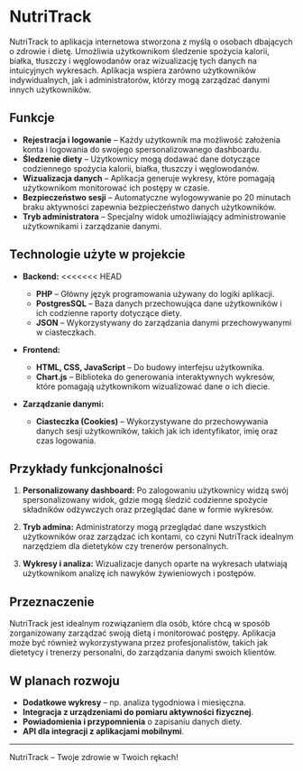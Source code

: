 # NutriTrack

NutriTrack to aplikacja internetowa stworzona z myślą o osobach dbających o zdrowie i dietę. Umożliwia użytkownikom śledzenie spożycia kalorii, białka, tłuszczy i węglowodanów oraz wizualizację tych danych na intuicyjnych wykresach. Aplikacja wspiera zarówno użytkowników indywidualnych, jak i administratorów, którzy mogą zarządzać danymi innych użytkowników.

## Funkcje

- **Rejestracja i logowanie** – Każdy użytkownik ma możliwość założenia konta i logowania do swojego spersonalizowanego dashboardu.
- **Śledzenie diety** – Użytkownicy mogą dodawać dane dotyczące codziennego spożycia kalorii, białka, tłuszczy i węglowodanów.
- **Wizualizacja danych** – Aplikacja generuje wykresy, które pomagają użytkownikom monitorować ich postępy w czasie.
- **Bezpieczeństwo sesji** – Automatyczne wylogowywanie po 20 minutach braku aktywności zapewnia bezpieczeństwo danych użytkowników.
- **Tryb administratora** – Specjalny widok umożliwiający administrowanie użytkownikami i zarządzanie danymi.

## Technologie użyte w projekcie

- **Backend:**
<<<<<<< HEAD
    - **PHP** – Główny język programowania używany do logiki aplikacji.
    - **PostgresSQL** – Baza danych przechowująca dane użytkowników i ich codzienne raporty dotyczące diety.
    - **JSON** – Wykorzystywany do zarządzania danymi przechowywanymi w ciasteczkach.

- **Frontend:**
    - **HTML, CSS, JavaScript** – Do budowy interfejsu użytkownika.
    - **Chart.js** – Biblioteka do generowania interaktywnych wykresów, które pomagają użytkownikom wizualizować dane o ich diecie.

- **Zarządzanie danymi:**
    - **Ciasteczka (Cookies)** – Wykorzystywane do przechowywania danych sesji użytkowników, takich jak ich identyfikator, imię oraz czas logowania.

## Przykłady funkcjonalności

1. **Personalizowany dashboard:**
   Po zalogowaniu użytkownicy widzą swój spersonalizowany widok, gdzie mogą śledzić codzienne spożycie składników odżywczych oraz przeglądać dane w formie wykresów.

2. **Tryb admina:**
   Administratorzy mogą przeglądać dane wszystkich użytkowników oraz zarządzać ich kontami, co czyni NutriTrack idealnym narzędziem dla dietetyków czy trenerów personalnych.

3. **Wykresy i analiza:**
   Wizualizacje danych oparte na wykresach ułatwiają użytkownikom analizę ich nawyków żywieniowych i postępów.

## Przeznaczenie

NutriTrack jest idealnym rozwiązaniem dla osób, które chcą w sposób zorganizowany zarządzać swoją dietą i monitorować postępy. Aplikacja może być również wykorzystywana przez profesjonalistów, takich jak dietetycy i trenerzy personalni, do zarządzania danymi swoich klientów.

## W planach rozwoju

- **Dodatkowe wykresy** – np. analiza tygodniowa i miesięczna.
- **Integracja z urządzeniami do pomiaru aktywności fizycznej**.
- **Powiadomienia i przypomnienia** o zapisaniu danych diety.
- **API dla integracji z aplikacjami mobilnymi**.

---

NutriTrack – Twoje zdrowie w Twoich rękach!


